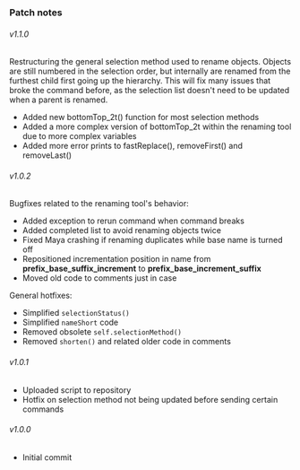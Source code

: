 ### Patch notes
###### v1.1.0
Restructuring the general selection method used to rename objects.
Objects are still numbered in the selection order, but internally are renamed from the furthest child first going up the hierarchy.
This will fix many issues that broke the command before, as the selection list doesn't need to be updated when a parent is renamed.
- Added new bottomTop_2t() function for most selection methods
- Added a more complex version of bottomTop_2t within the renaming tool due to more complex variables
- Added more error prints to fastReplace(), removeFirst() and removeLast()

###### v1.0.2
Bugfixes related to the renaming tool's behavior:
- Added exception to rerun command when command breaks
- Added completed list to avoid renaming objects twice
- Fixed Maya crashing if renaming duplicates while base name is turned off
- Repositioned incrementation position in name from **prefix_base_suffix_increment** to **prefix_base_increment_suffix**
- Moved old code to comments just in case

General hotfixes:
- Simplified `selectionStatus()`
- Simplified `nameShort` code
- Removed obsolete `self.selectionMethod()`
- Removed `shorten()` and related older code in comments

###### v1.0.1
- Uploaded script to repository
- Hotfix on selection method not being updated before sending certain commands

###### v1.0.0
- Initial commit
